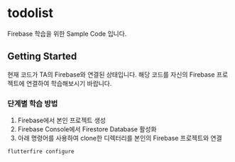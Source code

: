# todolist

Firebase 학습을 위한 Sample Code 입니다.

## Getting Started

현재 코드가 TA의 Firebase와 연결된 상태입니다. 해당 코드를 자신의 Firebase 프로젝트에 연결하여 학습해보시기 바랍니다.

### 단계별 학습 방법
1. Firebase에서 본인 프로젝트 생성
2. Firebase Console에서 Firestore Database 활성화
3. 아래 명령어를 사용하여 clone한 디렉터리를 본인의 Firebase 프로젝트와 연결
```
flutterfire configure
```
